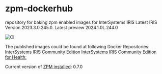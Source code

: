 # zpm-dockerhub
repository for baking zpm enabled images for InterSystems IRIS
Latest IRIS Version 2023.3.0.245.0. Latest preview 2024.1.0L.244.0

![CI](https://github.com/intersystems-community/zpm-dockerhub/workflows/CI/badge.svg)

The published images could be found at following Docker Repositories:
[InterSystems IRIS Community Edition](https://hub.docker.com/r/intersystemsdc/iris-community)
[InterSystems IRIS Community Edition for Health:](https://hub.docker.com/r/intersystemsdc/irishealth-community)

Current version of [ZPM installed](https://openexchange.intersystems.com/package/ObjectScript-Package-Manager-2): 0.7.0
